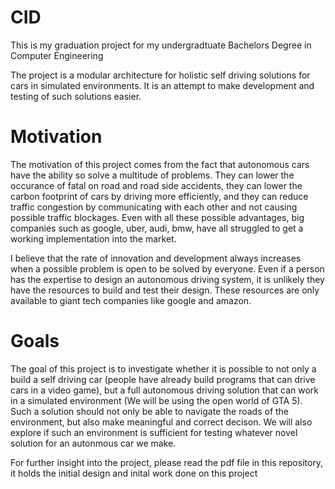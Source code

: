 # CID

This is my graduation project for my undergradtuate Bachelors Degree in Computer Engineering

The project is a modular architecture for holistic self driving solutions for cars in simulated environments. It is an attempt to make development and testing of such solutions easier.

# Motivation
The motivation of this project comes from the fact that autonomous cars have the ability so solve a multitude of problems. They can lower the occurance of fatal on road and road side accidents, they can lower the carbon footprint of cars by driving more efficiently, and they can reduce traffic congestion by communicating with each other and not causing possible traffic blockages. Even with all these possible advantages, big companies such as google, uber, audi, bmw, have all struggled to get a working implementation into the market.

I believe that the rate of innovation and development always increases when a possible problem is open to be solved by everyone. Even if a person has the expertise to design an autonomous driving system, it is unlikely they have the resources to build and test their design. These resources are only available to giant tech companies like google and amazon.

# Goals
The goal of this project is to investigate whether it is possible to not only a build a self driving car (people have already build programs that can drive cars in a video game), but a full autonomous driving solution that can work in a simulated environment (We will be using the open world of GTA 5). Such a solution should not only be able to navigate the roads of the environment, but also make meaningful and correct decison. We will also explore if such an environment is sufficient for testing whatever novel solution for an autonmous car we make.



For further insight into the project, please read the pdf file in this repository, it holds the initial design and inital work done on this project
